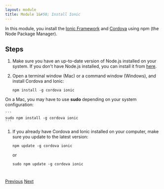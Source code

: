 ```yaml
---
layout: module
title: Module 1&#58; Install Ionic
---
```

In this module, you install the [Ionic Framework](http://ionicframework.com/) and [Cordova](http://cordova.apache.org/) using npm (the Node Package Manager).

## Steps

1. Make sure you have an up-to-date version of Node.js installed on your system. If you don't have Node.js installed, you can install it from [here](http://nodejs.org/).

1. Open a terminal window (Mac) or a command window (Windows), and install Cordova and Ionic:

    ```
    npm install -g cordova ionic
    ```

  On a Mac, you may have to use **sudo** depending on your system configuration:

    ```
    sudo npm install -g cordova ionic
    ```

1. If you already have Cordova and Ionic installed on your computer, make sure you update to the latest version:

    ```
    npm update -g cordova ionic
    ```

    or

    ```
    sudo npm update -g cordova ionic
    ```

<div class="row" style="margin-top:40px;">
<div class="col-sm-12">
<a href="index.html" class="btn btn-default"><i class="glyphicon glyphicon-chevron-left"></i> 
Previous</a>
<a href="start-node-server.html" class="btn btn-default pull-right">Next <i class="glyphicon 
glyphicon-chevron-right"></i></a>
</div>
</div>